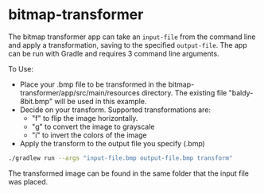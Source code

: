 # bitmap-transformer

The bitmap transformer app can take an `input-file` from the command line and apply a transformation, saving to the specified `output-file`. The app can be run with Gradle and requires 3 command line arguments.

To Use:
- Place your .bmp file to be transformed in the bitmap-transformer/app/src/main/resources directory. The existing file "baldy-8bit.bmp" will be used in this example.
- Decide on your transform. Supported transformations are:
  - "f" to flip the image horizontally.
  - "g" to convert the image to grayscale
  - "i" to invert the colors of the image
- Apply the transform to the output file you specify (.bmp)
```bash
./gradlew run --args "input-file.bmp output-file.bmp transform"
```
The transformed image can be found in the same folder that the input file was placed.
